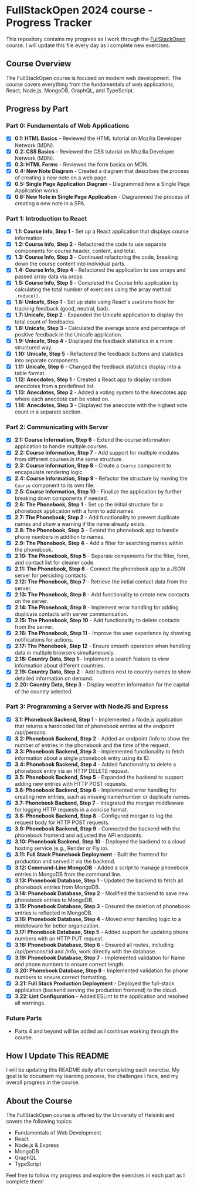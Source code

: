 # FullStackOpen 2024 course - Progress Tracker

This repository contains my progress as I work through the [FullStackOpen](https://fullstackopen.com/en) course. I will update this file every day as I complete new exercises.

## Course Overview

The FullStackOpen course is focused on modern web development. The course covers everything from the fundamentals of web applications, React, Node.js, MongoDB, GraphQL, and TypeScript.

## Progress by Part

### Part 0: Fundamentals of Web Applications

- [x] **0.1: HTML Basics** - Reviewed the HTML tutorial on Mozilla Developer Network (MDN).
- [x] **0.2: CSS Basics** - Reviewed the CSS tutorial on Mozilla Developer Network (MDN).
- [x] **0.3: HTML Forms** - Reviewed the form basics on MDN.
- [x] **0.4: New Note Diagram** - Created a diagram that describes the process of creating a new note on a web page.
- [x] **0.5: Single Page Application Diagram** - Diagrammed how a Single Page Application works.
- [x] **0.6: New Note in Single Page Application** - Diagrammed the process of creating a new note in a SPA.

### Part 1: Introduction to React

- [x] **1.1: Course Info, Step 1** - Set up a React application that displays course information.
- [x] **1.2: Course Info, Step 2** - Refactored the code to use separate components for course header, content, and total.
- [x] **1.3: Course Info, Step 3** - Continued refactoring the code, breaking down the course content into individual parts.
- [x] **1.4: Course Info, Step 4** - Refactored the application to use arrays and passed array data via props.
- [x] **1.5: Course Info, Step 5** - Completed the Course Info application by calculating the total number of exercises using the array method `.reduce()`.
- [x] **1.6: Unicafe, Step 1** - Set up state using React's `useState` hook for tracking feedback (good, neutral, bad).
- [x] **1.7: Unicafe, Step 2** - Expanded the Unicafe application to display the total count of feedbacks.
- [x] **1.8: Unicafe, Step 3** - Calculated the average score and percentage of positive feedback in the Unicafe application.
- [x] **1.9: Unicafe, Step 4** - Displayed the feedback statistics in a more structured way.
- [x] **1.10: Unicafe, Step 5** - Refactored the feedback buttons and statistics into separate components.
- [x] **1.11: Unicafe, Step 6** - Changed the feedback statistics display into a table format.
- [x] **1.12: Anecdotes, Step 1** - Created a React app to display random anecdotes from a predefined list.
- [x] **1.13: Anecdotes, Step 2** - Added a voting system to the Anecdotes app where each anecdote can be voted on.
- [x] **1.14: Anecdotes, Step 3** - Displayed the anecdote with the highest vote count in a separate section.

### Part 2: Communicating with Server

- [x] **2.1: Course Information, Step 6** - Extend the course information application to handle multiple courses.
- [x] **2.2: Course Information, Step 7** - Add support for multiple modules from different courses in the same structure.
- [x] **2.3: Course Information, Step 8** - Create a `Course` component to encapsulate rendering logic.
- [x] **2.4: Course Information, Step 9** - Refactor the structure by moving the `Course` component to its own file.
- [x] **2.5: Course Information, Step 10** - Finalize the application by further breaking down components if needed.
- [x] **2.6: The Phonebook, Step 1** - Set up the initial structure for a phonebook application with a form to add names.
- [x] **2.7: The Phonebook, Step 2** - Add functionality to prevent duplicate names and show a warning if the name already exists.
- [x] **2.8: The Phonebook, Step 3** - Extend the phonebook app to handle phone numbers in addition to names.
- [x] **2.9: The Phonebook, Step 4** - Add a filter for searching names within the phonebook.
- [x] **2.10: The Phonebook, Step 5** - Separate components for the filter, form, and contact list for cleaner code.
- [x] **2.11: The Phonebook, Step 6** - Connect the phonebook app to a JSON server for persisting contacts.
- [x] **2.12: The Phonebook, Step 7** - Retrieve the initial contact data from the server.
- [x] **2.13: The Phonebook, Step 8** - Add functionality to create new contacts on the server.
- [x] **2.14: The Phonebook, Step 9** - Implement error handling for adding duplicate contacts with server communication.
- [x] **2.15: The Phonebook, Step 10** - Add functionality to delete contacts from the server.
- [x] **2.16: The Phonebook, Step 11** - Improve the user experience by showing notifications for actions.
- [x] **2.17: The Phonebook, Step 12** - Ensure smooth operation when handling data in multiple browsers simultaneously.
- [x] **2.18: Country Data, Step 1** - Implement a search feature to view information about different countries.
- [x] **2.19: Country Data, Step 2** - Add buttons next to country names to show detailed information on demand.
- [x] **2.20: Country Data, Step 3** - Display weather information for the capital of the country selected.

### Part 3: Programming a Server with NodeJS and Express

- [x] **3.1: Phonebook Backend, Step 1** - Implemented a Node.js application that returns a hardcoded list of phonebook entries at the endpoint /api/persons.
- [x] **3.2: Phonebook Backend, Step 2** - Added an endpoint /info to show the number of entries in the phonebook and the time of the request.
- [x] **3.3: Phonebook Backend, Step 3** - Implemented functionality to fetch information about a single phonebook entry using its ID.
- [x] **3.4: Phonebook Backend, Step 4** - Added functionality to delete a phonebook entry via an HTTP DELETE request.
- [x] **3.5: Phonebook Backend, Step 5** - Expanded the backend to support adding new entries with HTTP POST requests.
- [x] **3.6: Phonebook Backend, Step 6** - Implemented error handling for creating new entries, such as missing name/number or duplicate names.
- [x] **3.7: Phonebook Backend, Step 7** - Integrated the morgan middleware for logging HTTP requests in a concise format.
- [x] **3.8: Phonebook Backend, Step 8** - Configured morgan to log the request body for HTTP POST requests.
- [x] **3.9: Phonebook Backend, Step 9** - Connected the backend with the phonebook frontend and adjusted the API endpoints.
- [x] **3.10: Phonebook Backend, Step 10** - Deployed the backend to a cloud hosting service (e.g., Render or Fly.io).
- [x] **3.11: Full Stack Phonebook Deployment** - Built the frontend for production and served it via the backend.
- [x] **3.12: Command-Line MongoDB** - Added a script to manage phonebook entries in MongoDB from the command line.
- [x] **3.13: Phonebook Database, Step 1** - Updated the backend to fetch all phonebook entries from MongoDB.
- [x] **3.14: Phonebook Database, Step 2** - Modified the backend to save new phonebook entries to MongoDB.
- [x] **3.15: Phonebook Database, Step 3** - Ensured the deletion of phonebook entries is reflected in MongoDB.
- [x] **3.16: Phonebook Database, Step 4** - Moved error handling logic to a middleware for better organization.
- [x] **3.17: Phonebook Database, Step 5** - Added support for updating phone numbers with an HTTP PUT request.
- [x] **3.18: Phonebook Database, Step 6** - Ensured all routes, including /api/persons/:id and /info, work directly with the database.
- [x] **3.19: Phonebook Database, Step 7** - Implemented validation for Name and phone numbers to ensure correct length.
- [x] **3.20: Phonebook Database, Step 8** - Implemented validation for phone numbers to ensure correct formatting.
- [x] **3.21: Full Stack Production Deployment** - Deployed the full-stack application (backend serving the production frontend) to the cloud.
- [x] **3.22: Lint Configuration** - Added ESLint to the application and resolved all warnings.

### Future Parts

- Parts 4 and beyond will be added as I continue working through the course.

## How I Update This README

I will be updating this README daily after completing each exercise. My goal is to document my learning process, the challenges I face, and my overall progress in the course.

## About the Course

The FullStackOpen course is offered by the University of Helsinki and covers the following topics:
- Fundamentals of Web Development
- React
- Node.js & Express
- MongoDB
- GraphQL
- TypeScript

Feel free to follow my progress and explore the exercises in each part as I complete them!
